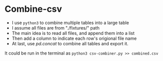 # Combine-csv
- I use `python3` to combine multiple tables into a large table
- I assume all files are from "./fixtures/" path
- The main idea is to read all files, and append them into a list
- Then add a column to indicate each row's origional file name
- At last, use *pd.concat* to combine all tables and export it.

It could be run in the terminal as 
`python3 csv-combiner.py >> combined.csv`
